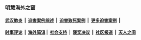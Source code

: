 
### 明慧海外之窗

####  [武汉肺炎](indexes/365.md?t=04231401) &nbsp;|&nbsp;  [迫害案例综述](indexes/328.md?t=04231401) &nbsp;|&nbsp; [迫害致死案例](indexes/277.md?t=04231401)  &nbsp;|&nbsp; [更多迫害案例](indexes/81.md?t=04231401)  &nbsp;|&nbsp; 
####  [时事评论](indexes/19.md?t=04231401) &nbsp;|&nbsp; [海外简讯](indexes/245.md?t=04231401)&nbsp;|&nbsp;  [社会支持](indexes/140.md?t=04231401) &nbsp;|&nbsp; [褒奖决议](indexes/282.md?t=04231401) &nbsp;|&nbsp; [社区报道](indexes/91.md?t=04231401)  &nbsp;|&nbsp; [天人之间](indexes/78.md?t=04231401) 


